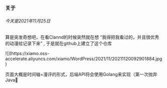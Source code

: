 ### 关于
###### 今天是2021年11月25日
<p>算是突发奇想吧，在看Clannd的时候突然就在想 “我得把我看过的，并且很优秀的动漫给记录下来” , 于是就在github上建立了这个仓库</p>
![](https://xiamo.oss-accelerate.aliyuncs.com/xiamo/WordPress/2021/11/20211120092901884.jpg)
<p>页面大概是时间轴+漫评的形式，后端API将会使用Golang来实现（第一次抛弃Java👋</p>
